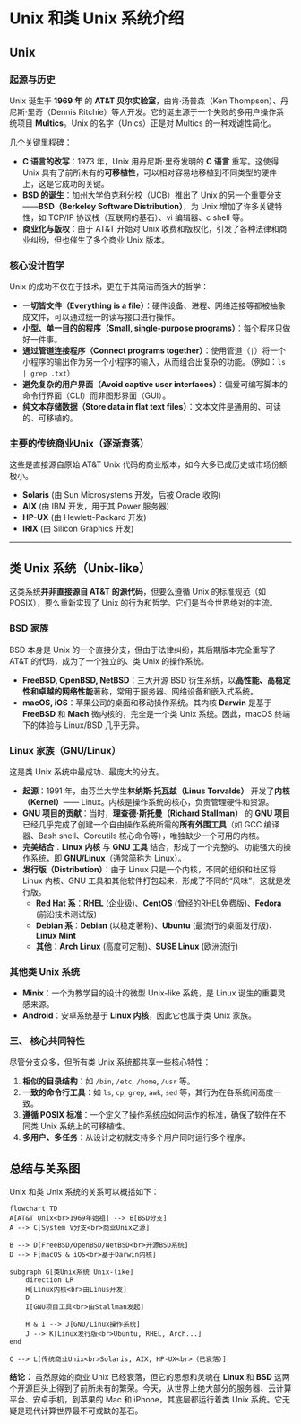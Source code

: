 # Unix 和类 Unix 系统介绍



## Unix

### 起源与历史
Unix 诞生于 **1969 年** 的 **AT&T 贝尔实验室**，由肯·汤普森（Ken Thompson）、丹尼斯·里奇（Dennis Ritchie）等人开发。它的诞生源于一个失败的多用户操作系统项目 **Multics**。Unix 的名字（Unics）正是对 Multics 的一种戏谑性简化。

几个关键里程碑：
*   **C 语言的改写**：1973 年，Unix 用丹尼斯·里奇发明的 **C 语言** 重写。这使得 Unix 具有了前所未有的**可移植性**，可以相对容易地移植到不同类型的硬件上，这是它成功的关键。
*   **BSD 的诞生**：加州大学伯克利分校（UCB）推出了 Unix 的另一个重要分支——**BSD（Berkeley Software Distribution）**，为 Unix 增加了许多关键特性，如 TCP/IP 协议栈（互联网的基石）、vi 编辑器、c shell 等。
*   **商业化与版权**：由于 AT&T 开始对 Unix 收费和版权化，引发了各种法律和商业纠纷，但也催生了多个商业 Unix 版本。

### 核心设计哲学
Unix 的成功不仅在于技术，更在于其简洁而强大的哲学：
*   **一切皆文件（Everything is a file）**：硬件设备、进程、网络连接等都被抽象成文件，可以通过统一的读写接口进行操作。
*   **小型、单一目的的程序（Small, single-purpose programs）**：每个程序只做好一件事。
*   **通过管道连接程序（Connect programs together）**：使用管道（`|`）将一个小程序的输出作为另一个小程序的输入，从而组合出复杂的功能。（例如：`ls | grep .txt`）
*   **避免复杂的用户界面（Avoid captive user interfaces）**：偏爱可编写脚本的命令行界面（CLI）而非图形界面（GUI）。
*   **纯文本存储数据（Store data in flat text files）**：文本文件是通用的、可读的、可移植的。

### 主要的传统商业Unix（逐渐衰落）
这些是直接源自原始 AT&T Unix 代码的商业版本，如今大多已成历史或市场份额极小。
*   **Solaris** (由 Sun Microsystems 开发，后被 Oracle 收购)
*   **AIX** (由 IBM 开发，用于其 Power 服务器)
*   **HP-UX** (由 Hewlett-Packard 开发)
*   **IRIX** (由 Silicon Graphics 开发)

---

## 类 Unix 系统（Unix-like）

这类系统**并非直接源自 AT&T 的源代码**，但要么遵循 Unix 的标准规范（如 POSIX），要么重新实现了 Unix 的行为和哲学。它们是当今世界绝对的主流。

### BSD 家族
BSD 本身是 Unix 的一个直接分支，但由于法律纠纷，其后期版本完全重写了 AT&T 的代码，成为了一个独立的、类 Unix 的操作系统。
*   **FreeBSD, OpenBSD, NetBSD**：三大开源 BSD 衍生系统，以**高性能、高稳定性和卓越的网络性能**著称，常用于服务器、网络设备和嵌入式系统。
*   **macOS, iOS**：苹果公司的桌面和移动操作系统。其内核 **Darwin** 是基于 **FreeBSD** 和 **Mach** 微内核的，完全是一个类 Unix 系统。因此，macOS 终端下的体验与 Linux/BSD 几乎无异。

### Linux 家族（GNU/Linux）
这是类 Unix 系统中最成功、最庞大的分支。
*   **起源**：1991 年，由芬兰大学生**林纳斯·托瓦兹（Linus Torvalds）** 开发了**内核（Kernel）**—— Linux。内核是操作系统的核心，负责管理硬件和资源。
*   **GNU 项目的贡献**：当时，**理查德·斯托曼（Richard Stallman）** 的 **GNU 项目** 已经几乎完成了创建一个自由操作系统所需的**所有外围工具**（如 GCC 编译器、Bash shell、Coreutils 核心命令等），唯独缺少一个可用的内核。
*   **完美结合**：**Linux 内核** 与 **GNU 工具** 结合，形成了一个完整的、功能强大的操作系统，即 **GNU/Linux**（通常简称为 Linux）。
*   **发行版（Distribution）**：由于 Linux 只是一个内核，不同的组织和社区将 Linux 内核、GNU 工具和其他软件打包起来，形成了不同的“风味”，这就是发行版。
    *   **Red Hat 系**：**RHEL** (企业级)、**CentOS** (曾经的RHEL免费版)、**Fedora** (前沿技术测试版)
    *   **Debian 系**：**Debian** (以稳定著称)、**Ubuntu** (最流行的桌面发行版)、**Linux Mint**
    *   **其他**：**Arch Linux** (高度可定制)、**SUSE Linux** (欧洲流行)

### 其他类 Unix 系统
*   **Minix**：一个为教学目的设计的微型 Unix-like 系统，是 Linux 诞生的重要灵感来源。
*   **Android**：安卓系统基于 **Linux 内核**，因此它也属于类 Unix 家族。

### 三、 核心共同特性

尽管分支众多，但所有类 Unix 系统都共享一些核心特性：
1.  **相似的目录结构**：如 `/bin`, `/etc`, `/home`, `/usr` 等。
2.  **一致的命令行工具**：如 `ls`, `cp`, `grep`, `awk`, `sed` 等，其行为在各系统间高度一致。
3.  **遵循 POSIX 标准**：一个定义了操作系统应如何运作的标准，确保了软件在不同类 Unix 系统上的可移植性。
4.  **多用户、多任务**：从设计之初就支持多个用户同时运行多个程序。

## 总结与关系图

Unix 和类 Unix 系统的关系可以概括如下：

```mermaid
flowchart TD
A[AT&T Unix<br>1969年始祖] --> B[BSD分支]
A --> C[System V分支<br>商业Unix之源]

B --> D[FreeBSD/OpenBSD/NetBSD<br>开源BSD系统]
D --> F[macOS & iOS<br>基于Darwin内核]

subgraph G[类Unix系统 Unix-like]
    direction LR
    H[Linux内核<br>由Linus开发]
    D
    I[GNU项目工具<br>由Stallman发起]
    
    H & I --> J[GNU/Linux操作系统]
    J --> K[Linux发行版<br>Ubuntu, RHEL, Arch...]
end

C --> L[传统商业Unix<br>Solaris, AIX, HP-UX<br>（已衰落）]
```

**结论：**
虽然原始的商业 Unix 已经衰落，但它的思想和灵魂在 **Linux** 和 **BSD** 这两个开源巨头上得到了前所未有的繁荣。今天，从世界上绝大部分的服务器、云计算平台、安卓手机，到苹果的 Mac 和 iPhone，其底层都运行着类 Unix 系统。它无疑是现代计算世界最不可或缺的基石。
